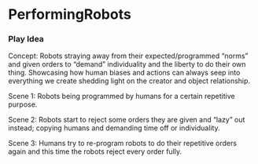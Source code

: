 # PerformingRobots

### Play Idea
Concept:
Robots straying away from their expected/programmed “norms” and given orders to “demand” individuality and the liberty to do their own thing. Showcasing how human biases and actions can always seep into everything we create shedding light on the creator and object relationship.

Scene 1:
Robots being programmed by humans for a certain repetitive purpose. 

Scene 2:
Robots start to reject some orders they are given and “lazy” out instead; copying humans and demanding time off or individuality.

Scene 3:
Humans try to re-program robots to do their repetitive orders again and this time the robots reject every order fully. 
